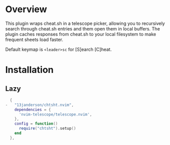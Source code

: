 # Overview
This plugin wraps cheat.sh in a telescope picker, allowing you to recursively search through cheat.sh entries and them open them in local buffers. 
The plugin caches responses from cheat.sh to your local filesystem to make frequent sheets load faster.

Default keymap is `<leader>sc` for [S]earch [C]heat.

# Installation

## Lazy
```lua
  {
-   "13janderson/chtsht.nvim",
    dependencies = {
      'nvim-telescope/telescope.nvim',
    },
    config = function()
      require("chtsht").setup()
    end
  },
```


